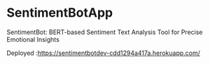 # SentimentBotApp
SentimentBot: BERT-based Sentiment Text Analysis Tool for Precise Emotional Insights 

Deployed :https://sentimentbotdev-cdd1294a417a.herokuapp.com/
